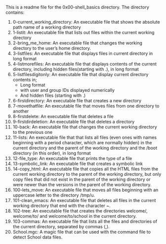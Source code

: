  This is a readme file for the 0x00-shell_basics directory. The directory contains:
1. 0-current_working_directory: An executable file that shows the absolute path name of a working directory
2. 1-listit: An executable file that lists out files within the current working directory
3. 2-bring_me_home: An executable file that changes the working directory to the user’s home directory.
4. 3-listfiles: An executable file that displays files in current directory in long format
5. 4-listmorefiles: An executable file that displays contents of the current directory, including hidden files(starting with .), in long format
6. 5-listfilesdigitonly: An executable file that display current directory contents in;
    * Long format
    * with user and group IDs displayed numerically
    * And hidden files (starting with .)
7. 6-firstdirectory: An executable file that creates a new directory
8. 7-movethatfile: An executable file that moves files from one directory to another
9. 8-firstdelete: An executable file that deletes a file
10. 9-firstdirdeletion: An executable file that deletes a directory
11. 10-back: An executable file that changes the current working directory to the previous one
12. 11-lists: An executable file that that lists all files (even ones with names beginning with a period character, which are normally hidden) in the current directory and the parent of the working directory and the /boot directory (in this order), in long format
13. 12-file_type: An executable file that prints the type of a file
14. 13-symbolic_link: An executable file that creates a symbolic link
15. 14-copy_html: An executable file that copies all the HTML files from the current working directory to the parent of the working directory, but only copy files that did not exist in the parent of the working directory or were newer than the versions in the parent of the working directory.
16. 100-lets_move: An executable file that moves all files beginning with an uppercase letter to the directory /tmp/u.
17. 101-clean_emacs: An executable file that deletes all files in the current working directory that end with the character ~.
18. 102-tree: An executable file that creates the directories welcome/, welcome/to/ and welcome/to/school in the current directory.
19. 103-commas: An executable file that lists all the files and directories of the current directory, separated by commas (,).
20. School.mgc: A magic file that can be used with the command file to detect School data files.
